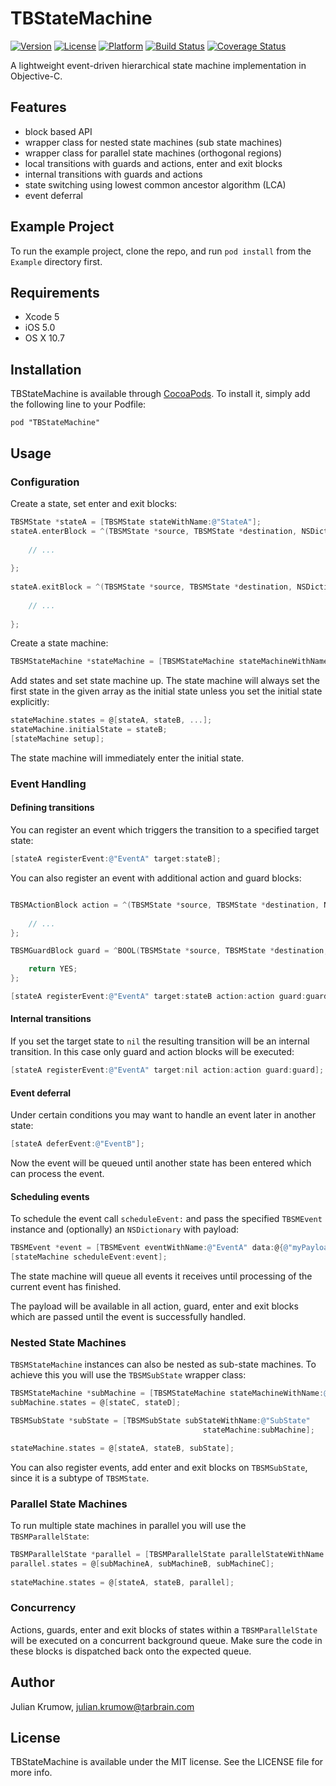 # TBStateMachine

[![Version](https://img.shields.io/cocoapods/v/TBStateMachine.svg?style=flat)](http://cocoadocs.org/docsets/TBStateMachine)
[![License](https://img.shields.io/cocoapods/l/TBStateMachine.svg?style=flat)](http://cocoadocs.org/docsets/TBStateMachine)
[![Platform](https://img.shields.io/cocoapods/p/TBStateMachine.svg?style=flat)](http://cocoadocs.org/docsets/TBStateMachine)
[![Build Status](https://img.shields.io/travis/tarbrain/TBStateMachine/master.svg?style=flat)](https://travis-ci.org/tarbrain/TBStateMachine)
[![Coverage Status](https://img.shields.io/coveralls/tarbrain/TBStateMachine/master.svg?style=flat)](https://coveralls.io/r/tarbrain/TBStateMachine)


A lightweight event-driven hierarchical state machine implementation in Objective-C.

## Features

* block based API
* wrapper class for nested state machines (sub state machines)
* wrapper class for parallel state machines (orthogonal regions)
* local transitions with guards and actions, enter and exit blocks
* internal transitions with guards and actions
* state switching using lowest common ancestor algorithm (LCA)
* event deferral

## Example Project

To run the example project, clone the repo, and run `pod install` from the `Example` directory first.

## Requirements

* Xcode 5
* iOS 5.0
* OS X 10.7

## Installation

TBStateMachine is available through [CocoaPods](http://cocoapods.org). To install
it, simply add the following line to your Podfile:

    pod "TBStateMachine"

## Usage

### Configuration

Create a state, set enter and exit blocks:

```objective-c
TBSMState *stateA = [TBSMState stateWithName:@"StateA"];
stateA.enterBlock = ^(TBSMState *source, TBSMState *destination, NSDictionary *data) {
        
    // ...
       
};
    
stateA.exitBlock = ^(TBSMState *source, TBSMState *destination, NSDictionary *data) {
        
    // ...
       
};
```

Create a state machine:

```objective-c
TBSMStateMachine *stateMachine = [TBSMStateMachine stateMachineWithName:@"Main"];
```

Add states and set state machine up. The state machine will always set the first state in the given array as the initial state unless you set the initial state explicitly:

```objective-c
stateMachine.states = @[stateA, stateB, ...];
stateMachine.initialState = stateB;
[stateMachine setup];
```

The state machine will immediately enter the initial state.

### Event Handling

#### Defining transitions

You can register an event which triggers the transition to a specified target state:

```objective-c
[stateA registerEvent:@"EventA" target:stateB];
```

You can also register an event with additional action and guard blocks:

```objective-c

TBSMActionBlock action = ^(TBSMState *source, TBSMState *destination, NSDictionary *data) {
                
    // ...
};

TBSMGuardBlock guard = ^BOOL(TBSMState *source, TBSMState *destination, NSDictionary *data) {

    return YES;
};

[stateA registerEvent:@"EventA" target:stateB action:action guard:guard];
```
#### Internal transitions

If you set the target state to `nil` the resulting transition will be an internal transition. In this case only guard and action blocks will be executed:

```objective-c
[stateA registerEvent:@"EventA" target:nil action:action guard:guard];
```

#### Event deferral

Under certain conditions you may want to handle an event later in another state:

```objective-c
[stateA deferEvent:@"EventB"];
```
Now the event will be queued until another state has been entered which can process the event.

#### Scheduling events

To schedule the event call `scheduleEvent:` and pass the specified `TBSMEvent` instance and (optionally) an `NSDictionary` with payload:

```objective-c
TBSMEvent *event = [TBSMEvent eventWithName:@"EventA" data:@{@"myPayload":aPayloadObject}];
[stateMachine scheduleEvent:event];
```

The state machine will queue all events it receives until processing of the current event has finished.

The payload will be available in all action, guard, enter and exit blocks which are passed until the event is successfully handled.

### Nested State Machines

`TBSMStateMachine` instances can also be nested as sub-state machines. To achieve this you will use the `TBSMSubState` wrapper class:

```objective-c
TBSMStateMachine *subMachine = [TBSMStateMachine stateMachineWithName:@"Sub"];
subMachine.states = @[stateC, stateD];

TBSMSubState *subState = [TBSMSubState subStateWithName:@"SubState" 
                                           stateMachine:subMachine];

stateMachine.states = @[stateA, stateB, subState];
```

You can also register events, add enter and exit blocks on `TBSMSubState`, since it is a subtype of `TBSMState`.

### Parallel State Machines

To run multiple state machines in parallel you will use the `TBSMParallelState`:

```objective-c
TBSMParallelState *parallel = [TBSMParallelState parallelStateWithName:@"P"];
parallel.states = @[subMachineA, subMachineB, subMachineC];
    
stateMachine.states = @[stateA, stateB, parallel];
```
### Concurrency

Actions, guards, enter and exit blocks of states within a `TBSMParallelState` will be executed on a concurrent background queue. Make sure the code in these blocks is dispatched back onto the expected queue.

## Author

Julian Krumow, julian.krumow@tarbrain.com

## License

TBStateMachine is available under the MIT license. See the LICENSE file for more info.

